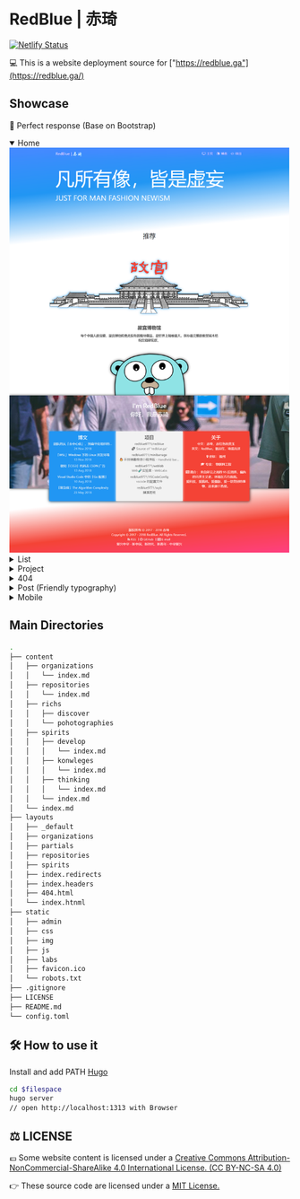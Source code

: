 # RedBlue | 赤琦

[![Netlify Status](https://api.netlify.com/api/v1/badges/c797475a-6218-4f20-bbc6-83cf02fa0848/deploy-status)](https://app.netlify.com/sites/redblue/deploys)

💻 This is a website deployment source for ["https://redblue.ga"](https://redblue.ga/)


## Showcase

💎 Perfect response (Base on Bootstrap)

<div>
    <details open>
        <summary>Home</summary>
        <img src="static/img/showcase(4).png" style="max-width:500px">
    </details>
    <details>
        <summary>List</summary>
        <img src="static/img/showcase(3).png" style="max-width:500px">
        <p><strong>↑ 此张截图有误，应该是两列式的时间轴 (：来自 Chrome 截图工具的错误……</strong></p>
    </details>
    <details>
        <summary>Project</summary>
        <img src="static/img/showcase(5).png" style="max-width:500px">
    </details>
    <details>
        <summary>404</summary>
        <img src="static/img/showcase(1).png" style="max-width:500px">
    </details>
    <details>
        <summary>Post (Friendly typography)</summary>
        <img src="static/img/showcase(5).png" style="max-width:500px">
    </details>
    <details>
        <summary>Mobile</summary>
        <img src="static/img/showcase(0).png" style="max-width:500px">
    </details>
</div>

## Main Directories

```bash
.
├── content
│   ├── organizations
│   │   └── index.md
│   ├── repositories
│   │   └── index.md
│   ├── richs
│   │   ├── discover
│   │   └── pohotographies
│   ├── spirits
│   │   ├── develop
│   │   │   └── index.md
│   │   ├── konwleges
│   │   │   └── index.md
│   │   ├── thinking
│   │   │   └── index.md
│   │   └── index.md
│   └── index.md
├── layouts
│   ├── _default
│   ├── organizations
│   ├── partials
│   ├── repositories
│   ├── spirits
│   ├── index.redirects
│   ├── index.headers
│   ├── 404.html
│   └── index.htnml
├── static
│   ├── admin
│   ├── css
│   ├── img
│   ├── js
│   ├── labs
│   ├── favicon.ico
│   └── robots.txt
├── .gitignore
├── LICENSE
├── README.md
└── config.toml
```

## 🛠 How to use it

Install and add PATH [Hugo](https://gohugo.io)

```bash
cd $filespace
hugo server
// open http://localhost:1313 with Browser
```

## ⚖️ LICENSE

💷 Some website content is licensed under a [Creative Commons Attribution-NonCommercial-ShareAlike 4.0 International License. (CC BY-NC-SA 4.0)](https://creativecommons.org/licenses/by-nc-sa/4.0/)

👉 These source code are licensed under a [MIT License.](https://github.com/redblue9771/redblue/blob/master/LICENSE)
